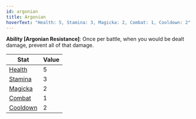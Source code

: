 ```yaml
---
id: argonian
title: Argonian
hoverText: "Health: 5, Stamina: 3, Magicka: 2, Combat: 1, Cooldown: 2"
---
```


**Ability [Argonian Resistance]**: Once per battle, when you would be dealt damage, prevent all of that damage.

| Stat                                          | Value |
| --------------------------------------------- | ----- |
| [Health](/docs/adventurer/stats/health)       | 5     |
| [Stamina](/docs/adventurer/stats/stamina)     | 3     |
| [Magicka](/docs/adventurer/stats/magicka)     | 2     |
| [Combat](/docs/adventurer/skill-lines/combat) | 1     |
| [Cooldown](/docs/adventurer/stats/cooldown)   | 2     |
